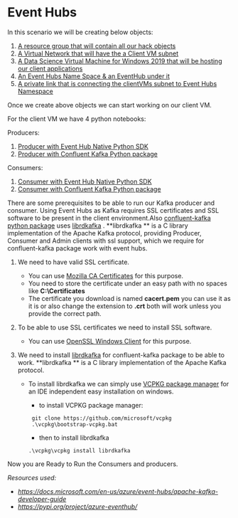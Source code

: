 # Event Hubs

In this scenario we will be creating below objects:

1. [A resource group that will contain all our hack objects](https://docs.microsoft.com/en-us/azure/azure-resource-manager/management/manage-resource-groups-portal)
2. [A Virtual Network that will have the  a Client VM subnet](
     https://docs.microsoft.com/en-us/azure/virtual-network/quick-create-portal)
3. [A Data Science Virtual Machine for Windows 2019 that will be hosting our client applications](https://docs.microsoft.com/en-us/azure/machine-learning/data-science-virtual-machine/provision-vm)
4. [An Event Hubs Name Space & an EventHub under it](https://docs.microsoft.com/en-us/azure/event-hubs/event-hubs-create)
5. [A private link that is connecting the clientVMs subnet to Event Hubs Namespace](https://docs.microsoft.com/en-us/azure/event-hubs/private-link-service)

Once we create  above objects we can start working on our client VM.

For the client VM we have 4  python notebooks:

Producers:

   1. [Producer with Event Hub Native Python SDK](Notebooks/ProducerEhubNative.ipynb)
   2. [Producer with Confluent Kafka Python package](Notebooks/KafkaProducerEhub.ipynb)

Consumers:

   1. [Consumer with Event Hub Native Python SDK](Notebooks/ConsumerEhubNative.ipynb)
   2. [Consumer with Confluent Kafka Python package](Notebooks/KafkaConsumerEhub.ipynb)

There are some prerequisites to be able to run our Kafka producer and consumer. Using Event Hubs as Kafka requires SSL certificates and SSL software to be present in the client environment.Also [confluent-kafka python package](https://docs.confluent.io/clients-confluent-kafka-python/current/overview.html) uses  [librdkafka](https://github.com/edenhill/librdkafka) . **librdkafka ** is a C library implementation of the Apache Kafka protocol, providing Producer, Consumer and Admin clients with ssl support, which we require for confluent-kafka package work with event hubs.

1. We need to have valid SSL certificate.
    * You can use [Mozilla CA Certificates](https://curl.se/docs/caextract.html) for this purpose.
    * You  need to store the certificate under an easy path with no spaces like **C:\\Certificates**
    * The certificate you download is named **cacert.pem** you can use it as it is or also change the extension to **.crt** both will work unless you provide the correct path.

1. To be able to use SSL certificates we need to install SSL software.
    * You can use [OpenSSL Windows Client](https://slproweb.com/products/Win32OpenSSL.html) for this purpose.

1. We need to install  [librdkafka](https://github.com/edenhill/librdkafka) for confluent-kafka package to be able to work. **librdkafka ** is a C library implementation of the Apache Kafka protocol.
    * To install  librdkafka we can simply use [VCPKG package manager](https://github.com/Microsoft/vcpkg#getting-started) for an IDE independent easy installation  on windows.
        *  to install  VCPKG package manager:

        ```console
         git clone https://github.com/microsoft/vcpkg
         .\vcpkg\bootstrap-vcpkg.bat
        ```

        * then to install librdkafka
        ```console
        .\vcpkg\vcpkg install librdkafka
        ```

Now you are Ready to Run the Consumers and producers.



*Resources used:*
* *https://docs.microsoft.com/en-us/azure/event-hubs/apache-kafka-developer-guide*
* *https://pypi.org/project/azure-eventhub/*
